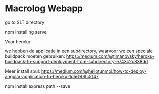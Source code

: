 # Macrolog Webapp #

go to SLT directory

npm install
ng serve

Voor heroku:

we hebben de applicatie in een subdirectory, waarvoor we een speciale buildpack moeten gebruiken:
https://medium.com/@timanovsky/heroku-buildpack-to-support-deployment-from-subdirectory-e743c2c838dd


Meer install spul:
https://medium.com/@hellotunmbi/how-to-deploy-angular-application-to-heroku-1d56e09c5147

npm install express path --save
